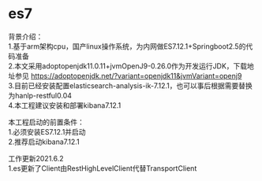 # es7
背景介绍：<br>
1.基于arm架构cpu，国产linux操作系统，为内网做ES7.12.1+Springboot2.5的代码准备<br>
2.本文采用adoptopenjdk11.0.11+jvmOpenJ9-0.26.0作为开发运行JDK，下载地址参见 https://adoptopenjdk.net/?variant=openjdk11&jvmVariant=openj9<br>
3.目前已经安装配置elasticsearch-analysis-ik-7.12.1，也可以事后根据需要替换为hanlp-restful0.04<br>
4.本工程建议安装和部署kibana7.12.1<br>

本工程启动的前置条件：<br>
1.必须安装ES7.12.1并启动<br>
2.推荐启动kibana7.12.1<br>


工作更新2021.6.2<br>
1.es更新了Client由RestHighLevelClient代替TransportClient
